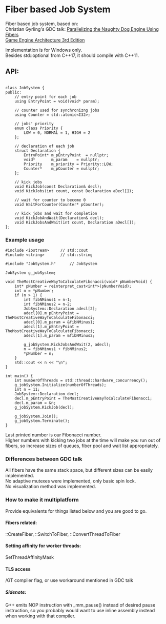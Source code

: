 # Fiber based Job System

Fiber based job system, based on:  
Christian Gyrling's GDC talk: [Parallelizing the Naughty Dog Engine Using Fibers](https://www.gdcvault.com/play/1022186/Parallelizing-the-Naughty-Dog-Engine)  
[Game Engine Architecture 3rd Edition](https://www.gameenginebook.com/)

Implementation is for Windows only.  
Besides std::optional from C++17, it should compile with C++11.


## API:
```

class JobSystem {
public:
	// entry point for each job
	using EntryPoint = void(void* param);

	// counter used for synchronizng jobs
	using Counter = std::atomic<I32>;

	// jobs' priority
	enum class Priority {
		LOW = 0, NORMAL = 1, HIGH = 2
	};

	// declaration of each job
	struct Declaration {
		EntryPoint* m_pEntryPoint  = nullptr;
		void*		m_param	   = nullptr;
		Priority	m_priority = Priority::LOW;
		Counter*	m_pCounter = nullptr;
	};

	// kick jobs
	void KickJob(const Declaration& decl);
	void KickJobs(int count, const Declaration aDecl[]);
	
	// wait for counter to become 0
	void WaitForCounter(Counter* pCounter);

	// kick jobs and wait for completion
	void KickJobAndWait(Declaration& decl);
	void KickJobsAndWait(int count, Declaration aDecl[]);
};

```

### Example usage
```
#include <iostream>		// std::cout
#include <string>		// std::string

#include "JobSystem.h"		// JobSystem

JobSystem g_jobSystem;

void TheMostCreativeWayToCalculateFibonacci(void* pNumberVoid) {
	int* pNumber = reinterpret_cast<int*>(pNumberVoid);
	int n = *pNumber;
	if (n > 1) {
		int fibNMinus1 = n-1;
		int fibNMinus2 = n-2;
		JobSystem::Declaration adecl[2];
		adecl[0].m_pEntryPoint = TheMostCreativeWayToCalculateFibonacci;
		adecl[0].m_param = &fibNMinus1;
		adecl[1].m_pEntryPoint = TheMostCreativeWayToCalculateFibonacci;
		adecl[1].m_param = &fibNMinus2;

		g_jobSystem.KickJobsAndWait(2, adecl);
		n = fibNMinus1 + fibNMinus2;
		*pNumber = n;
	}
	std::cout << n << "\n";
}

int main() {
	int numberOfThreads = std::thread::hardware_concurrency();
	g_jobSystem.Initialize(numberOfThreads);
	int n = 11;
	JobSystem::Declaration decl;
	decl.m_pEntryPoint = TheMostCreativeWayToCalculateFibonacci;
	decl.m_param = &n;
	g_jobSystem.KickJob(decl);

	g_jobSystem.Join();
	g_jobSystem.Terminate();
}

```
Last printed number is our Fibonacci number.  
Higher numbers with kicking two jobs at the time will make you run out of fibers, so increase sizes of queues, fiber pool and wait list appropriately.

### Differences between GDC talk
All fibers have the same stack space, but different sizes can be easily implemented.  
No adaptive mutexes were implemented, only basic spin lock.  
No visualization method was implemented.

### How to make it multiplatform
Provide equivalents for things listed below and you are good to go.
#### Fibers related:  
::CreateFiber, ::SwitchToFiber, ::ConvertThreadToFiber
#### Setting affinity for worker threads:  
SetThreadAffinityMask  
#### TLS access
/GT compiler flag, or use workaround mentioned in GDC talk
##### Sidenote:  
G++ emits NOP instruction with _mm_pause() instead of desired pause instruction, so you probably would want to use inline assembly instead when working with that compiler.
